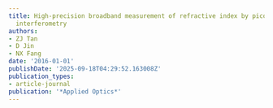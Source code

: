 ```yaml
---
title: High-precision broadband measurement of refractive index by picosecond real-time
  interferometry
authors:
- ZJ Tan
- D Jin
- NX Fang
date: '2016-01-01'
publishDate: '2025-09-18T04:29:52.163008Z'
publication_types:
- article-journal
publication: '*Applied Optics*'
---
```

